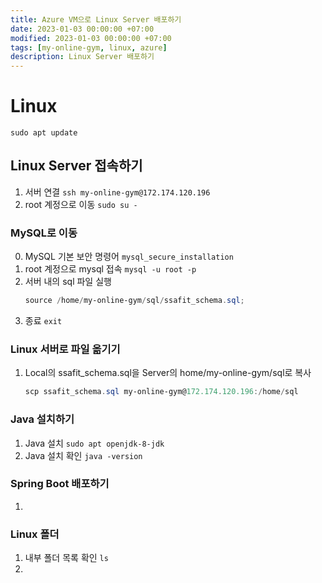 ```yaml
---
title: Azure VM으로 Linux Server 배포하기
date: 2023-01-03 00:00:00 +07:00
modified: 2023-01-03 00:00:00 +07:00
tags: [my-online-gym, linux, azure]
description: Linux Server 배포하기
---
```


# Linux
`sudo apt update`

## Linux Server 접속하기
1. 서버 연결 `ssh my-online-gym@172.174.120.196`
2. root 계정으로 이동 `sudo su -`

### MySQL로 이동
0. MySQL 기본 보안 명령어 `mysql_secure_installation`
1. root 계정으로 mysql 접속 `mysql -u root -p`
2. 서버 내의 sql 파일 실행
    ```powershell
    source /home/my-online-gym/sql/ssafit_schema.sql;
    ```
3. 종료 `exit`

### Linux 서버로 파일 옮기기
1. Local의 ssafit_schema.sql을 Server의 home/my-online-gym/sql로 복사
    ```powershell
    scp ssafit_schema.sql my-online-gym@172.174.120.196:/home/sql
    ```

### Java 설치하기
1. Java 설치 `sudo apt openjdk-8-jdk`
2. Java 설치 확인 `java -version`

### Spring Boot 배포하기
1. 

### Linux 폴더
1. 내부 폴더 목록 확인 `ls`
2. 
